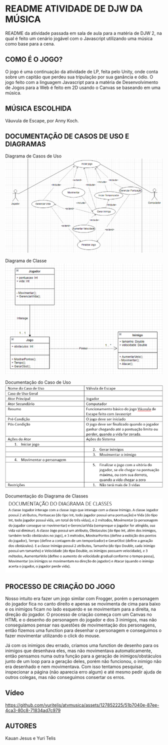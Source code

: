 # README ATIVIDADE DE DJW DA MÚSICA
README da atividade passada em sala de aula para a matéria de DJW 2, na qual é feito um cenário jogável com o Javascript utilizando uma música como base para a cena.

## COMO É O JOGO?
O jogo é uma continuação da atividade de LP, feita pelo Unity, onde conta sobre um capitão que perdeu sua tripulação por sua ganância e ódio.
O jogo feito com a linguagem Javascript para a matéria de Desenvolvimento de Jogos para a Web é feito em 2D usando o Canvas se baseando em uma música.

## MÚSICA ESCOLHIDA
Váuvula de Escape, por Anny Koch.

## DOCUMENTAÇÃO DE CASOS DE USO E DIAGRAMAS
Diagrama de Casos de Uso
<br><img src="img/usecasediagram.png">

Diagrama de Classe
<br><img src="img/classdiagram.png">

Documentação do Caso de Uso
<br><img src="img/usecase.png">

Documentação do Diagrama de Classes
<br><img src="img/class.png">

## PROCESSO DE CRIAÇÃO DO JOGO
Nosso intuito era fazer um jogo similar com Frogger, porém o personagem do jogador fica no canto direito e apenas se movimenta de cima para baixo e os inimigos ficam no lado esquerdo e se movimentam para a direita, na direção do jogador. O processo de criação começa com um Canvas no HTML e o desenho do personagem do jogador e dos 3 inimigos, mas não conseguíamos pensar nas questões de movimentação dos personagens, então fizemos uma function para desenhar o personagem e conseguimos o fazer movimentar utilizando o click do mouse.

Já com os inimigos deu errado, criamos uma function de desenho para os inimigos que desenhava eles, mas não movimentava automaticamente, então pensamos numa outra função para a geração de inimigos/obstáculos junto de um loop para a geração deles, porém não funcionou, o inimigo não era desenhado e nem movimentava. Com isso tentamos pesquisar, inspecionar a página (não aparecia erro algum) e até mesmo pedir ajuda de outros colegas, mas não conseguimos consertar os erros.

## Vídeo<br>
https://github.com/yuritelis/atvmusica/assets/127852225/51b7040e-87ee-4ca3-80c8-71834ad7c979



## AUTORES
Kauan Jesus e Yuri Telis
